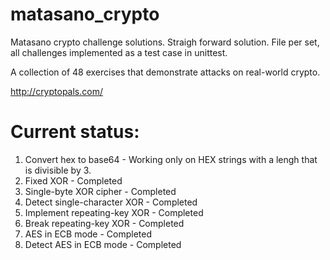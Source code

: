 # matasano_crypto
Matasano crypto challenge solutions. 
Straigh forward solution. File per set, all challenges implemented as a test case in unittest.

A collection of 48 exercises that demonstrate attacks on real-world crypto.

http://cryptopals.com/

# Current status:
1. Convert hex to base64 - Working only on HEX strings with a lengh that is divisible by 3.
2. Fixed XOR - Completed
3. Single-byte XOR cipher - Completed
4. Detect single-character XOR - Completed
5. Implement repeating-key XOR - Completed
6. Break repeating-key XOR - Completed
7. AES in ECB mode - Completed
8. Detect AES in ECB mode - Completed
